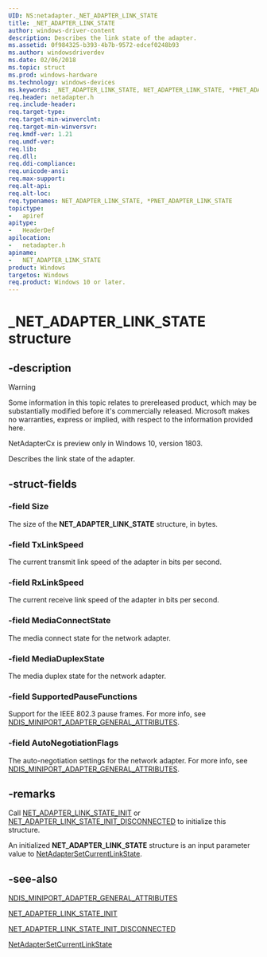 ```yaml
---
UID: NS:netadapter._NET_ADAPTER_LINK_STATE
title: _NET_ADAPTER_LINK_STATE
author: windows-driver-content
description: Describes the link state of the adapter.
ms.assetid: 0f984325-b393-4b7b-9572-edcef0248b93
ms.author: windowsdriverdev
ms.date: 02/06/2018
ms.topic: struct
ms.prod: windows-hardware
ms.technology: windows-devices
ms.keywords: _NET_ADAPTER_LINK_STATE, NET_ADAPTER_LINK_STATE, *PNET_ADAPTER_LINK_STATE, 
req.header: netadapter.h
req.include-header:
req.target-type:
req.target-min-winverclnt:
req.target-min-winversvr:
req.kmdf-ver: 1.21
req.umdf-ver:
req.lib:
req.dll:
req.ddi-compliance:
req.unicode-ansi:
req.max-support:
req.alt-api:
req.alt-loc:
req.typenames: NET_ADAPTER_LINK_STATE, *PNET_ADAPTER_LINK_STATE 
topictype: 
-	apiref
apitype: 
-	HeaderDef
apilocation: 
-	netadapter.h
apiname: 
-	NET_ADAPTER_LINK_STATE
product: Windows
targetos: Windows
req.product: Windows 10 or later.
---
```


# _NET_ADAPTER_LINK_STATE structure

## -description

> [!WARNING]
> Some information in this topic relates to prereleased product, which may be substantially modified before it's commercially released. Microsoft makes no warranties, express or implied, with respect to the information provided here.
>
> NetAdapterCx is preview only in Windows 10, version 1803.

Describes the link state of the adapter.

## -struct-fields

### -field Size
The size of the **NET_ADAPTER_LINK_STATE** structure, in bytes.
 
### -field TxLinkSpeed
The current transmit link speed of the adapter in bits per second.
 
### -field RxLinkSpeed
The current receive link speed of the adapter in bits per second.
 
### -field MediaConnectState
The media connect state for the network adapter.
 
### -field MediaDuplexState
The media duplex state for the network adapter.
 
### -field SupportedPauseFunctions
Support for the IEEE 802.3 pause frames. For more info, see [NDIS_MINIPORT_ADAPTER_GENERAL_ATTRIBUTES](../ndis/ns-ndis-_ndis_miniport_adapter_general_attributes.md).
 
### -field AutoNegotiationFlags
The auto-negotiation settings for the network adapter. For more info, see [NDIS_MINIPORT_ADAPTER_GENERAL_ATTRIBUTES](../ndis/ns-ndis-_ndis_miniport_adapter_general_attributes.md).

## -remarks
Call [NET_ADAPTER_LINK_STATE_INIT](nf-netadapter-net_adapter_link_state_init.md) or [NET_ADAPTER_LINK_STATE_INIT_DISCONNECTED](nf-netadapter-net_adapter_link_state_init_disconnected.md) to initialize this structure.

An initialized **NET_ADAPTER_LINK_STATE** structure is an input parameter value to [NetAdapterSetCurrentLinkState](nf-netadapter-netadaptersetcurrentlinkstate.md).



## -see-also

[NDIS_MINIPORT_ADAPTER_GENERAL_ATTRIBUTES](../ndis/ns-ndis-_ndis_miniport_adapter_general_attributes.md)

[NET_ADAPTER_LINK_STATE_INIT](nf-netadapter-net_adapter_link_state_init.md)

[NET_ADAPTER_LINK_STATE_INIT_DISCONNECTED](nf-netadapter-net_adapter_link_state_init_disconnected.md)

[NetAdapterSetCurrentLinkState](nf-netadapter-netadaptersetcurrentlinkstate.md)